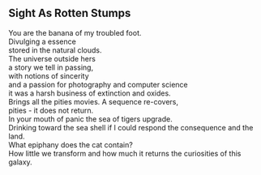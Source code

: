 Sight As Rotten Stumps
----------------------
You are the banana of my troubled foot.  
Divulging a essence  
stored in the natural clouds.  
The universe outside hers  
a story we tell in passing,  
with notions of sincerity  
and a passion for photography and computer science  
it was a harsh business of extinction and oxides.  
Brings all the pities movies. A sequence re-covers,  
pities - it does not return.  
In your mouth of panic the sea of tigers upgrade.  
Drinking toward the sea shell if I could respond the consequence and the land.  
What epiphany does the cat contain?  
How little we transform and how much it returns the curiosities of this galaxy.  
